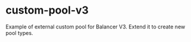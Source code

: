 # custom-pool-v3
Example of external custom pool for Balancer V3. Extend it to create new pool types.
